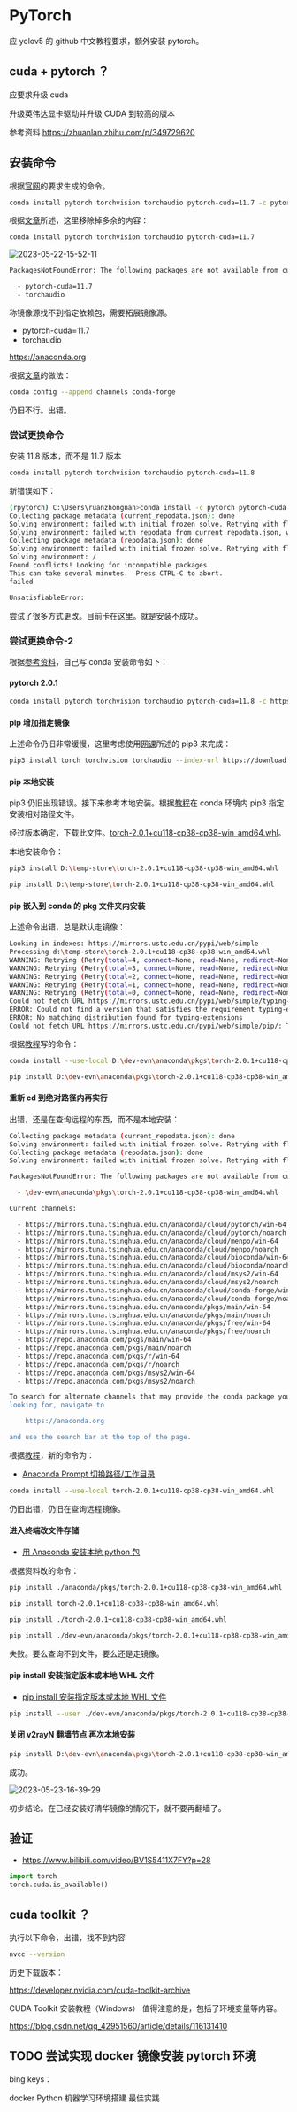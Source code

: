 # PyTorch

应 yolov5 的 github 中文教程要求，额外安装 pytorch。

## cuda + pytorch ？

应要求升级 cuda

升级英伟达显卡驱动并升级 CUDA 到较高的版本

参考资料
https://zhuanlan.zhihu.com/p/349729620

## 安装命令

根据[官网](https://pytorch.org/get-started/locally/)的要求生成的命令。

```bash
conda install pytorch torchvision torchaudio pytorch-cuda=11.7 -c pytorch -c nvidia
```

根据[文章](https://blog.csdn.net/didiaopao/article/details/119787139)所述，这里移除掉多余的内容：

```bash
conda install pytorch torchvision torchaudio pytorch-cuda=11.7
```

![2023-05-22-15-52-11](https://cdn.jsdelivr.net/gh/ruan-cat/img-store/img/2023-05-22-15-52-11.png)

```bash
PackagesNotFoundError: The following packages are not available from current channels:

  - pytorch-cuda=11.7
  - torchaudio
```

称镜像源找不到指定依赖包，需要拓展镜像源。

- pytorch-cuda=11.7
- torchaudio

https://anaconda.org

根据[文章](https://blog.csdn.net/weixin_45552562/article/details/109668589)的做法：

```bash
conda config --append channels conda-forge
```

仍旧不行。出错。

### 尝试更换命令

安装 11.8 版本，而不是 11.7 版本

```bash
conda install pytorch torchvision torchaudio pytorch-cuda=11.8
```

新错误如下：

```bash
(rpytorch) C:\Users\ruanzhongnan>conda install -c pytorch pytorch-cuda
Collecting package metadata (current_repodata.json): done
Solving environment: failed with initial frozen solve. Retrying with flexible solve.
Solving environment: failed with repodata from current_repodata.json, will retry with next repodata source.
Collecting package metadata (repodata.json): done
Solving environment: failed with initial frozen solve. Retrying with flexible solve.
Solving environment: /
Found conflicts! Looking for incompatible packages.
This can take several minutes.  Press CTRL-C to abort.
failed

UnsatisfiableError:
```

尝试了很多方式更改。目前卡在这里。就是安装不成功。

### 尝试更换命令-2

根据[参考资料](https://www.bilibili.com/video/BV1S5411X7FY?p=26)，自己写 conda 安装命令如下：

#### pytorch 2.0.1

```bash
conda install pytorch torchvision torchaudio pytorch-cuda=11.8 -c https://mirrors.tuna.tsinghua.edu.cn/anaconda/cloud/pytorch/win-64/
```

#### pip 增加指定镜像

上述命令仍旧非常缓慢，这里考虑使用[网课](https://www.bilibili.com/video/BV1S5411X7FY?p=27)所述的 pip3 来完成：

```bash
pip3 install torch torchvision torchaudio --index-url https://download.pytorch.org/whl/cu118
```

#### pip 本地安装

pip3 仍旧出现错误。接下来参考本地安装。根据[教程](https://blog.csdn.net/qq_45704942/article/details/114647667)在 conda 环境内 pip3 指定安装相对路径文件。

经过版本确定，下载此文件。[torch-2.0.1+cu118-cp38-cp38-win_amd64.whl](https://download.pytorch.org/whl/cu118/torch-2.0.1%2Bcu118-cp38-cp38-win_amd64.whl)。

本地安装命令：

```bash
pip3 install D:\temp-store\torch-2.0.1+cu118-cp38-cp38-win_amd64.whl
```

```bash
pip install D:\temp-store\torch-2.0.1+cu118-cp38-cp38-win_amd64.whl
```

#### pip 嵌入到 conda 的 pkg 文件夹内安装

上述命令出错，总是默认走镜像：

```bash
Looking in indexes: https://mirrors.ustc.edu.cn/pypi/web/simple
Processing d:\temp-store\torch-2.0.1+cu118-cp38-cp38-win_amd64.whl
WARNING: Retrying (Retry(total=4, connect=None, read=None, redirect=None, status=None)) after connection broken by 'SSLError(SSLEOFError(8, 'EOF occurred in violation of protocol (_ssl.c:1131)'))': /pypi/web/simple/typing-extensions/
WARNING: Retrying (Retry(total=3, connect=None, read=None, redirect=None, status=None)) after connection broken by 'SSLError(SSLEOFError(8, 'EOF occurred in violation of protocol (_ssl.c:1131)'))': /pypi/web/simple/typing-extensions/
WARNING: Retrying (Retry(total=2, connect=None, read=None, redirect=None, status=None)) after connection broken by 'SSLError(SSLEOFError(8, 'EOF occurred in violation of protocol (_ssl.c:1131)'))': /pypi/web/simple/typing-extensions/
WARNING: Retrying (Retry(total=1, connect=None, read=None, redirect=None, status=None)) after connection broken by 'SSLError(SSLEOFError(8, 'EOF occurred in violation of protocol (_ssl.c:1131)'))': /pypi/web/simple/typing-extensions/
WARNING: Retrying (Retry(total=0, connect=None, read=None, redirect=None, status=None)) after connection broken by 'SSLError(SSLEOFError(8, 'EOF occurred in violation of protocol (_ssl.c:1131)'))': /pypi/web/simple/typing-extensions/
Could not fetch URL https://mirrors.ustc.edu.cn/pypi/web/simple/typing-extensions/: There was a problem confirming the ssl certificate: HTTPSConnectionPool(host='mirrors.ustc.edu.cn', port=443): Max retries exceeded with url: /pypi/web/simple/typing-extensions/ (Caused by SSLError(SSLEOFError(8, 'EOF occurred in violation of protocol (_ssl.c:1131)'))) - skipping
ERROR: Could not find a version that satisfies the requirement typing-extensions (from torch) (from versions: none)
ERROR: No matching distribution found for typing-extensions
Could not fetch URL https://mirrors.ustc.edu.cn/pypi/web/simple/pip/: There was a problem confirming the ssl certificate: HTTPSConnectionPool(host='mirrors.ustc.edu.cn', port=443): Max retries exceeded with url: /pypi/web/simple/pip/ (Caused by SSLError(SSLEOFError(8, 'EOF occurred in violation of protocol (_ssl.c:1131)'))) - skipping
```

根据[教程](https://blog.csdn.net/MRMOUNTAI/article/details/111544211)写的命令：

```bash
conda install --use-local D:\dev-evn\anaconda\pkgs\torch-2.0.1+cu118-cp38-cp38-win_amd64.whl
```

```bash
pip install D:\dev-evn\anaconda\pkgs\torch-2.0.1+cu118-cp38-cp38-win_amd64.whl
```

#### 重新 cd 到绝对路径内再实行

出错，还是在查询远程的东西，而不是本地安装：

```bash
Collecting package metadata (current_repodata.json): done
Solving environment: failed with initial frozen solve. Retrying with flexible solve.
Collecting package metadata (repodata.json): done
Solving environment: failed with initial frozen solve. Retrying with flexible solve.

PackagesNotFoundError: The following packages are not available from current channels:

  - \dev-evn\anaconda\pkgs\torch-2.0.1+cu118-cp38-cp38-win_amd64.whl

Current channels:

  - https://mirrors.tuna.tsinghua.edu.cn/anaconda/cloud/pytorch/win-64
  - https://mirrors.tuna.tsinghua.edu.cn/anaconda/cloud/pytorch/noarch
  - https://mirrors.tuna.tsinghua.edu.cn/anaconda/cloud/menpo/win-64
  - https://mirrors.tuna.tsinghua.edu.cn/anaconda/cloud/menpo/noarch
  - https://mirrors.tuna.tsinghua.edu.cn/anaconda/cloud/bioconda/win-64
  - https://mirrors.tuna.tsinghua.edu.cn/anaconda/cloud/bioconda/noarch
  - https://mirrors.tuna.tsinghua.edu.cn/anaconda/cloud/msys2/win-64
  - https://mirrors.tuna.tsinghua.edu.cn/anaconda/cloud/msys2/noarch
  - https://mirrors.tuna.tsinghua.edu.cn/anaconda/cloud/conda-forge/win-64
  - https://mirrors.tuna.tsinghua.edu.cn/anaconda/cloud/conda-forge/noarch
  - https://mirrors.tuna.tsinghua.edu.cn/anaconda/pkgs/main/win-64
  - https://mirrors.tuna.tsinghua.edu.cn/anaconda/pkgs/main/noarch
  - https://mirrors.tuna.tsinghua.edu.cn/anaconda/pkgs/free/win-64
  - https://mirrors.tuna.tsinghua.edu.cn/anaconda/pkgs/free/noarch
  - https://repo.anaconda.com/pkgs/main/win-64
  - https://repo.anaconda.com/pkgs/main/noarch
  - https://repo.anaconda.com/pkgs/r/win-64
  - https://repo.anaconda.com/pkgs/r/noarch
  - https://repo.anaconda.com/pkgs/msys2/win-64
  - https://repo.anaconda.com/pkgs/msys2/noarch

To search for alternate channels that may provide the conda package you're
looking for, navigate to

    https://anaconda.org

and use the search bar at the top of the page.
```

根据[教程](https://zhuanlan.zhihu.com/p/107487229)，新的命令为：

- [Anaconda Prompt 切换路径/工作目录](https://blog.csdn.net/qq_39691492/article/details/120409839)

```bash
conda install --use-local torch-2.0.1+cu118-cp38-cp38-win_amd64.whl
```

仍旧出错，仍旧在查询远程镜像。

#### 进入终端改文件存储

- [用 Anaconda 安装本地 python 包](https://www.cnblogs.com/bjwu/p/9225479.html)

根据资料改的命令：

```bash
pip install ./anaconda/pkgs/torch-2.0.1+cu118-cp38-cp38-win_amd64.whl
```

```bash
pip install torch-2.0.1+cu118-cp38-cp38-win_amd64.whl
```

```bash
pip install ./torch-2.0.1+cu118-cp38-cp38-win_amd64.whl
```

```bash
pip install ./dev-evn/anaconda/pkgs/torch-2.0.1+cu118-cp38-cp38-win_amd64.whl
```

失败。要么查询不到文件，要么还是走镜像。

#### pip install 安装指定版本或本地 WHL 文件

- [pip install 安装指定版本或本地 WHL 文件](https://zhuanlan.zhihu.com/p/372290278)

```bash
pip install --user ./dev-evn/anaconda/pkgs/torch-2.0.1+cu118-cp38-cp38-win_amd64.whl
```

#### 关闭 v2rayN 翻墙节点 再次本地安装

```bash
pip install D:\dev-evn\anaconda\pkgs\torch-2.0.1+cu118-cp38-cp38-win_amd64.whl
```

成功。

![2023-05-23-16-39-29](https://cdn.jsdelivr.net/gh/ruan-cat/img-store/img/2023-05-23-16-39-29.png)

初步结论。在已经安装好清华镜像的情况下，就不要再翻墙了。

## 验证

- https://www.bilibili.com/video/BV1S5411X7FY?p=28

```python
import torch
torch.cuda.is_available()
```

## cuda toolkit ？

执行以下命令，出错，找不到内容

```bash
nvcc --version
```

历史下载版本：

https://developer.nvidia.com/cuda-toolkit-archive

CUDA Toolkit 安装教程（Windows）
值得注意的是，包括了环境变量等内容。

https://blog.csdn.net/qq_42951560/article/details/116131410

## TODO 尝试实现 docker 镜像安装 pytorch 环境

bing keys：

docker Python 机器学习环境搭建 最佳实践
